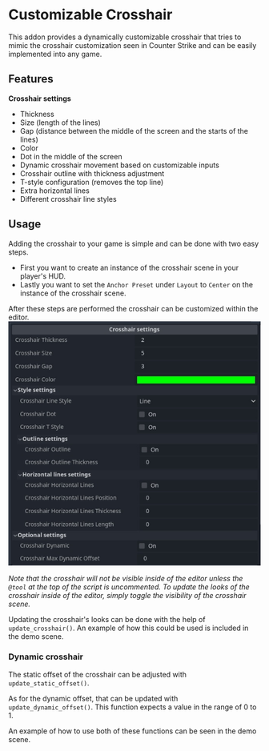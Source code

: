 
# Customizable Crosshair

This addon provides a dynamically customizable crosshair that tries to mimic the crosshair customization seen in Counter Strike and can be easily implemented into any game.

## Features

**Crosshair settings**
- Thickness
- Size (length of the lines)
- Gap (distance between the middle of the screen and the starts of the lines)
- Color
- Dot in the middle of the screen
- Dynamic crosshair movement based on customizable inputs
- Crosshair outline with thickness adjustment
- T-style configuration (removes the top line)
- Extra horizontal lines
- Different crosshair line styles

## Usage

Adding the crosshair to your game is simple and can be done with two easy steps. 

- First you want to create an instance of the crosshair scene in your player's HUD.
- Lastly you want to set the `Anchor Preset` under `Layout` to `Center` on the instance of the crosshair scene.

After these steps are performed the crosshair can be customized within the editor.
![Crosshair Settings](media/crosshairSettings.jpg)

*Note that the crosshair will not be visible inside of the editor unless the `@tool` at the top of the script is uncommented. To update the looks of the crosshair inside of the editor, simply toggle the visibility of the crosshair scene.*

Updating the crosshair's looks can be done with the help of `update_crosshair()`. An example of how this could be used is included in the demo scene.

### Dynamic crosshair

The static offset of the crosshair can be adjusted with `update_static_offset()`.

As for the dynamic offset, that can be updated with `update_dynamic_offset()`. This function expects a value in the range of 0 to 1.

An example of how to use both of these functions can be seen in the demo scene.
